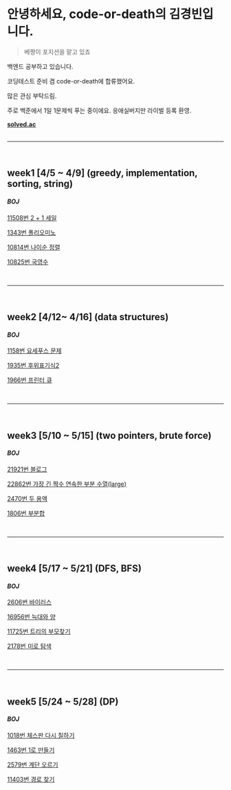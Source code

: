 # 안녕하세요, code-or-death의 김경빈입니다.

> 베짱이 포지션을 맡고 있죠

백엔드 공부하고 있습니다.

코딩테스트 준비 겸 code-or-death에 합류했어요.

많은 관심 부탁드림.

주로 백준에서 1일 1문제씩 푸는 중이에요. 응애실버지만 라이벌 등록 환영.

[**solved.ac**](https://solved.ac/profile/been9610)<br/><br/><hr/>

<br/>

## **week1** [4/5 ~ 4/9] (greedy, implementation, sorting, string)

#### _BOJ_

[11508번 2 + 1 세일](./baekjoon/boj_11508.md)

[1343번 폴리오미노](./baekjoon/boj_1343.md)

[10814번 나이순 정렬](./baekjoon/boj_10814.md)

[10825번 국영수](./baekjoon/boj_10825.md)

<br/><hr/><br/>

## **week2** [4/12~ 4/16] (data structures)<br/>

#### _BOJ_

[1158번 요세푸스 문제](./baekjoon/boj_1158.md)

[1935번 후위표기식2](./baekjoon/boj_1935.md)

[1966번 프린터 큐](./baekjoon/boj_1966.md)

<br/><hr/><br/>

## **week3** [5/10 ~ 5/15] (two pointers, brute force)

#### _BOJ_

[21921번 블로그](./baekjoon/boj_21921.md)

[22862번 가장 긴 짝수 연속한 부분 수열(large)](./baekjoon/boj_22862.md)

[2470번 두 용액](./baekjoon/boj_2470.md)

[1806번 부분합](./baekjoon/boj_1806.md)

<br/><hr/><br/>

## **week4** [5/17 ~ 5/21] (DFS, BFS)

#### _BOJ_

[2606번 바이러스](./baekjoon/boj_2606.md)

[16956번 늑대와 양](./baekjoon/boj_16956.md)

[11725번 트리의 부모찾기](./baekjoon/boj_11725.md)

[2178번 미로 탐색](./baekjoon/boj_2178.md)

<br/><hr/><br/>

## **week5** [5/24 ~ 5/28] (DP)

#### _BOJ_

[1018번 체스판 다시 칠하기](./baekjoon/boj_1018.md)

[1463번 1로 만들기](./baekjoon/boj_1463.md)

[2579번 계단 오르기]()

[11403번 경로 찾기](./baekjoon/boj_11403.md)
